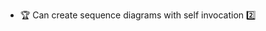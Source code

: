 * <span id="outcome-sequenceDiagrams-selfInvocation-one">:trophy: Can create sequence diagrams with self invocation :two:</span>
